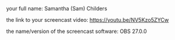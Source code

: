 your full name: Samantha (Sam) Childers

the link to your screencast video: https://youtu.be/NV5Kzo5ZYCw

the name/version of the screencast software: OBS 27.0.0
 
